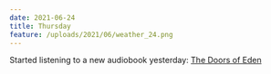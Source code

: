 ```yaml
---
date: 2021-06-24
title: Thursday
feature: /uploads/2021/06/weather_24.png
---
```


Started listening to a new audiobook yesterday: [The Doors of Eden](https://www.danvanwijk.com/currently-listening-to-the-doors-of-eden/)
